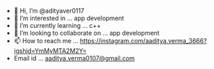 - 👋 Hi, I’m @adityaver0117
- 👀 I’m interested in ... app development
- 🌱 I’m currently learning ... c++
- 💞️ I’m looking to collaborate on ... app development
- 📫 How to reach me ... https://instagram.com/aaditya.verma_3666?igshid=YmMyMTA2M2Y=
- Email id ... aaditya.verma0107@gmail.com

<!---
adityaver0117/adityaver0117 is a ✨ special ✨ repository because its `README.md` (this file) appears on your GitHub profile.
You can click the Preview link to take a look at your changes.
--->
